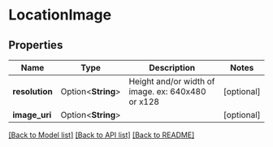 # LocationImage

## Properties

Name | Type | Description | Notes
------------ | ------------- | ------------- | -------------
**resolution** | Option<**String**> | Height and/or width of image. ex: 640x480 or x128 | [optional]
**image_uri** | Option<**String**> |  | [optional]

[[Back to Model list]](../README.md#documentation-for-models) [[Back to API list]](../README.md#documentation-for-api-endpoints) [[Back to README]](../README.md)


